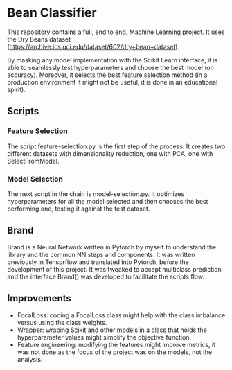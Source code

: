 # Bean Classifier

This repository contains a full, end to end, Machine Learning project. It uses the Dry Beans dataset (https://archive.ics.uci.edu/dataset/602/dry+bean+dataset). 

By masking any model implementation with the Scikit Learn interface, it is able to seamlessly test hyperparameters and choose the best model (on accuracy). Moreover, it selects the best feature selection method (in a production environment it might not be useful, it is done in an educational spirit).

## Scripts

### Feature Selection

The script feature-selection.py is the first step of the process. It creates two different datasets with dimensionality reduction, one with PCA, one with SelectFromModel.

### Model Selection

The next script in the chain is model-selection.py. It optimizes hyperparameters for all the model selected and then chooses the best performing one, testing it against the test dataset.

## Brand

Brand is a Neural Network written in Pytorch by myself to understand the library and the common NN steps and components. It was written previously in Tensorflow and translated into Pytorch, before the development of this project. It was tweaked to accept multiclass prediction and the interface Brand() was developed to facilitate the scripts flow.

## Improvements

- FocalLoss: coding a FocalLoss class might help with the class imbalance versus using the class weights.
- Wrapper: wraping Scikit and other models in a class that holds the hyperparameter values might simplify the objective function.
- Feature engineering: modifying the features might improve metrics, it was not done as the focus of the project was on the models, not the analysis.